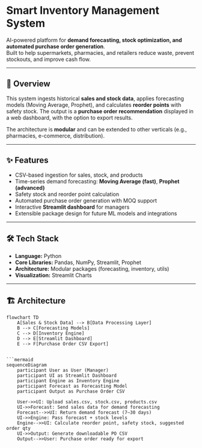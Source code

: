 # Smart Inventory Management System  

AI-powered platform for **demand forecasting, stock optimization, and automated purchase order generation**.  
Built to help supermarkets, pharmacies, and retailers reduce waste, prevent stockouts, and improve cash flow.  

---

## 📌 Overview  
This system ingests historical **sales and stock data**, applies forecasting models (Moving Average, Prophet), and calculates **reorder points** with safety stock. The output is a **purchase order recommendation** displayed in a web dashboard, with the option to export results.  

The architecture is **modular** and can be extended to other verticals (e.g., pharmacies, e-commerce, distribution).  

---

## ✨ Features  
- CSV-based ingestion for sales, stock, and products  
- Time-series demand forecasting: **Moving Average (fast)**, **Prophet (advanced)**  
- Safety stock and reorder point calculation  
- Automated purchase order generation with MOQ support  
- Interactive **Streamlit dashboard** for managers  
- Extensible package design for future ML models and integrations  

---

## 🛠 Tech Stack  
- **Language:** Python  
- **Core Libraries:** Pandas, NumPy, Streamlit, Prophet  
- **Architecture:** Modular packages (forecasting, inventory, utils)  
- **Visualization:** Streamlit Charts  

---

## 🏗 Architecture  

```mermaid
flowchart TD
    A[Sales & Stock Data] --> B[Data Processing Layer]
    B --> C[Forecasting Models]
    C --> D[Inventory Engine]
    D --> E[Streamlit Dashboard]
    E --> F[Purchase Order CSV Export]


```mermaid
sequenceDiagram
    participant User as User (Manager)
    participant UI as Streamlit Dashboard
    participant Engine as Inventory Engine
    participant Forecast as Forecasting Model
    participant Output as Purchase Order CSV

    User->>UI: Upload sales.csv, stock.csv, products.csv
    UI->>Forecast: Send sales data for demand forecasting
    Forecast-->>UI: Return demand forecast (7–30 days)
    UI->>Engine: Pass forecast + stock levels
    Engine-->>UI: Calculate reorder point, safety stock, suggested order qty
    UI->>Output: Generate downloadable PO CSV
    Output-->>User: Purchase order ready for export